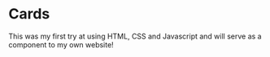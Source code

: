 # Cards
This was my first try at using HTML, CSS and Javascript and will serve as a component to my own website!

![]()

